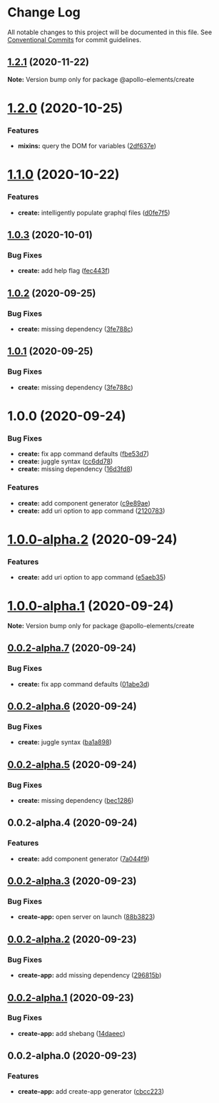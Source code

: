 # Change Log

All notable changes to this project will be documented in this file.
See [Conventional Commits](https://conventionalcommits.org) for commit guidelines.

## [1.2.1](https://github.com/apollo-elements/apollo-elements/compare/@apollo-elements/create@1.2.0...@apollo-elements/create@1.2.1) (2020-11-22)

**Note:** Version bump only for package @apollo-elements/create





# [1.2.0](https://github.com/apollo-elements/apollo-elements/compare/@apollo-elements/create@1.1.0...@apollo-elements/create@1.2.0) (2020-10-25)


### Features

* **mixins:** query the DOM for variables ([2df637e](https://github.com/apollo-elements/apollo-elements/commit/2df637e1babd35b5e0dc3af9d2de11f03e920938))





# [1.1.0](https://github.com/apollo-elements/apollo-elements/compare/@apollo-elements/create@1.0.3...@apollo-elements/create@1.1.0) (2020-10-22)


### Features

* **create:** intelligently populate graphql files ([d0fe7f5](https://github.com/apollo-elements/apollo-elements/commit/d0fe7f5ad3583a7f68284b528f30f7fae7234dcf))





## [1.0.3](https://github.com/apollo-elements/apollo-elements/compare/@apollo-elements/create@1.0.2...@apollo-elements/create@1.0.3) (2020-10-01)


### Bug Fixes

* **create:** add help flag ([fec443f](https://github.com/apollo-elements/apollo-elements/commit/fec443f7d7907e116e36472da26d3c707a3ba07c))





## [1.0.2](https://github.com/apollo-elements/apollo-elements/compare/@apollo-elements/create@1.0.0...@apollo-elements/create@1.0.2) (2020-09-25)


### Bug Fixes

* **create:** missing dependency ([3fe788c](https://github.com/apollo-elements/apollo-elements/commit/3fe788c5cbeebe7e33f38fd2bc649c45b9d497ce))





## [1.0.1](https://github.com/apollo-elements/apollo-elements/compare/@apollo-elements/create@1.0.0...@apollo-elements/create@1.0.1) (2020-09-25)


### Bug Fixes

* **create:** missing dependency ([3fe788c](https://github.com/apollo-elements/apollo-elements/commit/3fe788c5cbeebe7e33f38fd2bc649c45b9d497ce))





# 1.0.0 (2020-09-24)


### Bug Fixes

* **create:** fix app command defaults ([fbe53d7](https://github.com/apollo-elements/apollo-elements/commit/fbe53d719b49a42ace9d516b95352e2df403281f))
* **create:** juggle syntax ([cc6dd78](https://github.com/apollo-elements/apollo-elements/commit/cc6dd786d6974ea5acafb3f4f97b7239e2f837d6))
* **create:** missing dependency ([16d3fd8](https://github.com/apollo-elements/apollo-elements/commit/16d3fd8866bfcacb937b23c5f936fb7ec8caf1bc))


### Features

* **create:** add component generator ([c9e89ae](https://github.com/apollo-elements/apollo-elements/commit/c9e89ae5512be52d04d6980a687f25c83b264cd4))
* **create:** add uri option to app command ([2120783](https://github.com/apollo-elements/apollo-elements/commit/2120783863aa9c55bb142aa87224e1babf9c5cd3))





# [1.0.0-alpha.2](https://github.com/apollo-elements/apollo-elements/compare/@apollo-elements/create@1.0.0-alpha.1...@apollo-elements/create@1.0.0-alpha.2) (2020-09-24)


### Features

* **create:** add uri option to app command ([e5aeb35](https://github.com/apollo-elements/apollo-elements/commit/e5aeb3548e94d375cfa2b5e186de5e876182c77d))





# [1.0.0-alpha.1](https://github.com/apollo-elements/apollo-elements/compare/@apollo-elements/create@0.0.2-alpha.7...@apollo-elements/create@1.0.0-alpha.1) (2020-09-24)

**Note:** Version bump only for package @apollo-elements/create





## [0.0.2-alpha.7](https://github.com/apollo-elements/apollo-elements/compare/@apollo-elements/create@0.0.2-alpha.6...@apollo-elements/create@0.0.2-alpha.7) (2020-09-24)


### Bug Fixes

* **create:** fix app command defaults ([01abe3d](https://github.com/apollo-elements/apollo-elements/commit/01abe3dce6a7c3cb2a6fc1caaa7d63010a9d161b))





## [0.0.2-alpha.6](https://github.com/apollo-elements/apollo-elements/compare/@apollo-elements/create@0.0.2-alpha.5...@apollo-elements/create@0.0.2-alpha.6) (2020-09-24)


### Bug Fixes

* **create:** juggle syntax ([ba1a898](https://github.com/apollo-elements/apollo-elements/commit/ba1a898400f1b748e46f76feb50eb780e6029715))





## [0.0.2-alpha.5](https://github.com/apollo-elements/apollo-elements/compare/@apollo-elements/create@0.0.2-alpha.4...@apollo-elements/create@0.0.2-alpha.5) (2020-09-24)


### Bug Fixes

* **create:** missing dependency ([bec1286](https://github.com/apollo-elements/apollo-elements/commit/bec1286f16090fa7ff1f598cf081640a6669671d))





## 0.0.2-alpha.4 (2020-09-24)


### Features

* **create:** add component generator ([7a044f9](https://github.com/apollo-elements/apollo-elements/commit/7a044f92fb8fcd16cc46b04da0d0ac1d1274df7e))





## [0.0.2-alpha.3](https://github.com/apollo-elements/apollo-elements/compare/@apollo-elements/create-app@0.0.2-alpha.2...@apollo-elements/create-app@0.0.2-alpha.3) (2020-09-23)


### Bug Fixes

* **create-app:** open server on launch ([88b3823](https://github.com/apollo-elements/apollo-elements/commit/88b3823783de52f242184e450c005687ea4b0b80))





## [0.0.2-alpha.2](https://github.com/apollo-elements/apollo-elements/compare/@apollo-elements/create-app@0.0.2-alpha.1...@apollo-elements/create-app@0.0.2-alpha.2) (2020-09-23)


### Bug Fixes

* **create-app:** add missing dependency ([296815b](https://github.com/apollo-elements/apollo-elements/commit/296815b8a82ebea98480403c3b69d7380890f2e0))





## [0.0.2-alpha.1](https://github.com/apollo-elements/apollo-elements/compare/@apollo-elements/create-app@0.0.2-alpha.0...@apollo-elements/create-app@0.0.2-alpha.1) (2020-09-23)


### Bug Fixes

* **create-app:** add shebang ([14daeec](https://github.com/apollo-elements/apollo-elements/commit/14daeeceba89d4a3dc3a4d198cd949c35cdcaeaa))





## 0.0.2-alpha.0 (2020-09-23)


### Features

* **create-app:** add create-app generator ([cbcc223](https://github.com/apollo-elements/apollo-elements/commit/cbcc223f1df6d22656386dd0ead07e8a71e763f0))
